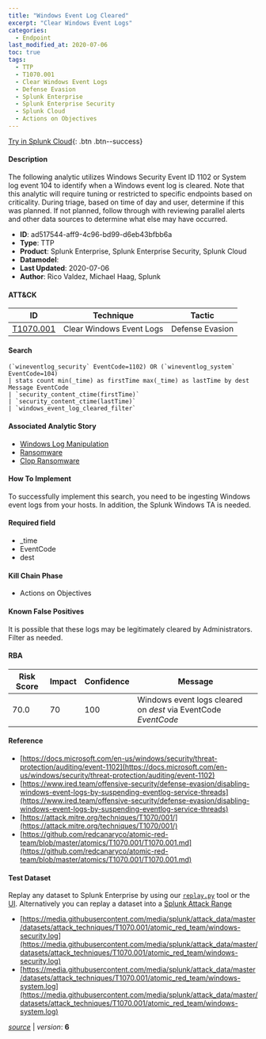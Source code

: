 ```yaml
---
title: "Windows Event Log Cleared"
excerpt: "Clear Windows Event Logs"
categories:
  - Endpoint
last_modified_at: 2020-07-06
toc: true
tags:
  - TTP
  - T1070.001
  - Clear Windows Event Logs
  - Defense Evasion
  - Splunk Enterprise
  - Splunk Enterprise Security
  - Splunk Cloud
  - Actions on Objectives
---
```




[Try in Splunk Cloud](https://www.splunk.com/en_us/cyber-security.html){: .btn .btn--success}

#### Description

The following analytic utilizes Windows Security Event ID 1102 or System log event 104 to identify when a Windows event log is cleared. Note that this analytic will require tuning or restricted to specific endpoints based on criticality. During triage, based on time of day and user, determine if this was planned. If not planned, follow through with reviewing parallel alerts and other data sources to determine what else may have occurred.

- **ID**: ad517544-aff9-4c96-bd99-d6eb43bfbb6a
- **Type**: TTP
- **Product**: Splunk Enterprise, Splunk Enterprise Security, Splunk Cloud
- **Datamodel**: 
- **Last Updated**: 2020-07-06
- **Author**: Rico Valdez, Michael Haag, Splunk


#### ATT&CK

| ID          | Technique   | Tactic       |
| ----------- | ----------- |--------------|
| [T1070.001](https://attack.mitre.org/techniques/T1070/001/) | Clear Windows Event Logs | Defense Evasion |


#### Search

```
(`wineventlog_security` EventCode=1102) OR (`wineventlog_system` EventCode=104) 
| stats count min(_time) as firstTime max(_time) as lastTime by dest Message EventCode 
| `security_content_ctime(firstTime)` 
| `security_content_ctime(lastTime)` 
| `windows_event_log_cleared_filter`
```

#### Associated Analytic Story
* [Windows Log Manipulation](/stories/windows_log_manipulation)
* [Ransomware](/stories/ransomware)
* [Clop Ransomware](/stories/clop_ransomware)


#### How To Implement
To successfully implement this search, you need to be ingesting Windows event logs from your hosts. In addition, the Splunk Windows TA is needed.

#### Required field
* _time
* EventCode
* dest


#### Kill Chain Phase
* Actions on Objectives


#### Known False Positives
It is possible that these logs may be legitimately cleared by Administrators. Filter as needed.



#### RBA

| Risk Score  | Impact      | Confidence   | Message      |
| ----------- | ----------- |--------------|--------------|
| 70.0 | 70 | 100 | Windows event logs cleared on $dest$ via EventCode $EventCode$ |



#### Reference

* [https://docs.microsoft.com/en-us/windows/security/threat-protection/auditing/event-1102](https://docs.microsoft.com/en-us/windows/security/threat-protection/auditing/event-1102)
* [https://www.ired.team/offensive-security/defense-evasion/disabling-windows-event-logs-by-suspending-eventlog-service-threads](https://www.ired.team/offensive-security/defense-evasion/disabling-windows-event-logs-by-suspending-eventlog-service-threads)
* [https://attack.mitre.org/techniques/T1070/001/](https://attack.mitre.org/techniques/T1070/001/)
* [https://github.com/redcanaryco/atomic-red-team/blob/master/atomics/T1070.001/T1070.001.md](https://github.com/redcanaryco/atomic-red-team/blob/master/atomics/T1070.001/T1070.001.md)



#### Test Dataset
Replay any dataset to Splunk Enterprise by using our [`replay.py`](https://github.com/splunk/attack_data#using-replaypy) tool or the [UI](https://github.com/splunk/attack_data#using-ui).
Alternatively you can replay a dataset into a [Splunk Attack Range](https://github.com/splunk/attack_range#replay-dumps-into-attack-range-splunk-server)

* [https://media.githubusercontent.com/media/splunk/attack_data/master/datasets/attack_techniques/T1070.001/atomic_red_team/windows-security.log](https://media.githubusercontent.com/media/splunk/attack_data/master/datasets/attack_techniques/T1070.001/atomic_red_team/windows-security.log)
* [https://media.githubusercontent.com/media/splunk/attack_data/master/datasets/attack_techniques/T1070.001/atomic_red_team/windows-system.log](https://media.githubusercontent.com/media/splunk/attack_data/master/datasets/attack_techniques/T1070.001/atomic_red_team/windows-system.log)



[*source*](https://github.com/splunk/security_content/tree/develop/detections/endpoint/windows_event_log_cleared.yml) \| *version*: **6**